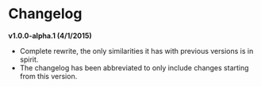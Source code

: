 # Changelog

**v1.0.0-alpha.1 (4/1/2015)**
* Complete rewrite, the only similarities it has with previous versions is in spirit.
* The changelog has been abbreviated to only include changes starting from this version.

